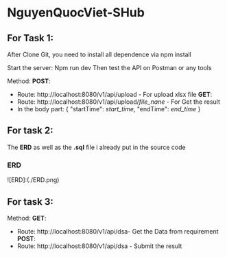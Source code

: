 # NguyenQuocViet-SHub


## For Task 1:
After Clone Git, you need to install all dependence via npm install

Start the server: Npm run dev
Then test the API on Postman or any tools

Method: 
**POST**: 
* Route: http://localhost:8080/v1/api/upload - For upload xlsx file
**GET**: 
* Route: http://localhost:8080/v1/api/upload/*file_nane* - For Get the result
* In the body part: 
{
    "startTime": *start_time*,
    "endTime": *end_time*
}

## For task 2:
The **ERD** as well as the **.sql** file  i already put in the source code
### ERD
![ERD]:(./ERD.png)

## For task 3:
Method: 
**GET**: 
* Route: http://localhost:8080/v1/api/dsa- Get the Data from requirement
**POST**: 
* Route: http://localhost:8080/v1/api/dsa - Submit the result 